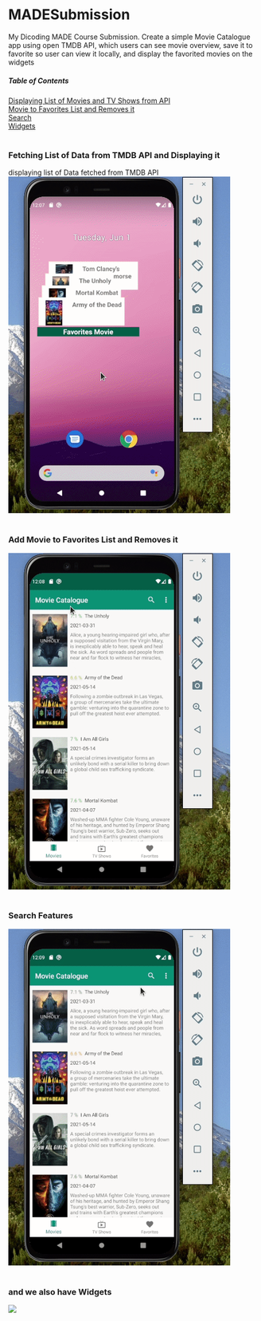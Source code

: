 # MADESubmission
My Dicoding MADE Course Submission. Create a simple Movie Catalogue app using open TMDB API, which users can see movie overview, save it to favorite so user can view it locally, and display the favorited movies on the widgets

##### Table of Contents  
[Displaying List of Movies and TV Shows from API](#fetching-list-of-data-from-tmdb-api-and-displaying-it)  
[Movie to Favorites List and Removes it](#add-movie-to-favorites-list-and-removes-it)  
[Search](#search-features)  
[Widgets](#and-we-also-have-widgets) 
<br>
<br>

### Fetching List of Data from TMDB API and Displaying it
<!-- <a name="displaylist"/> -->
displaying list of Data fetched from TMDB API <br>
![](displayMovieList.gif)
<br>
<br>

<!-- <a name="favorite"/> -->
### Add Movie to Favorites List and Removes it
![](addAndRemoveFavoriteMovies.gif)
<br>
<br>

<!-- <a name="search"/> -->
### Search Features
![](searchMovie.gif)
<br>
<br>

<!-- <a name="widgets"/> -->
### and we also have Widgets
![](widgets.gif)
